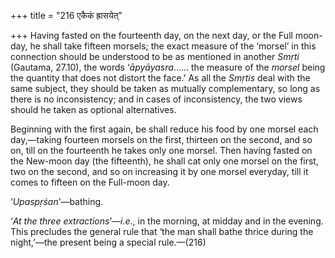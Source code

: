 +++
title = "216 एकैकं ह्रासयेत्"

+++
Having fasted on the fourteenth day, on the next day, or the Full
moon-day, he shall take fifteen morsels; the exact measure of the
‘morsel’ in this connection should be understood to be as mentioned in
another *Smṛti* (Gautama, 27.10), the words ‘*āpyāyasra*...... the
measure of the *morsel* being the quantity that does not distort the
face.’ As all the *Smṛtis* deal with the same subject, they should be
taken as mutually complementary, so long as there is no inconsistency;
and in cases of inconsistency, the two views should he taken as optional
alternatives.

Beginning with the first again, be shall reduce his food by one morsel
each day,—taking fourteen morsels on the first, thirteen on the second,
and so on, till on the fourteenth he takes only one morsel. Then having
fasted on the New-moon day (the fifteenth), he shall cat only one morsel
on the first, two on the second, and so on increasing it by one morsel
everyday, till it comes to fifteen on the Full-moon day.

‘*Upaspṛśan*’—bathing.

‘*At the three extractions*’—*i.e*., in the morning, at midday and in
the evening. This precludes the general rule that ‘the man shall bathe
thrice during the night,’—the present being a special rule.—(216)


